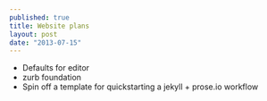 ```yaml
---
published: true
title: Website plans
layout: post
date: "2013-07-15"
---
```


- Defaults for editor
- zurb foundation
- Spin off a template for quickstarting a jekyll + prose.io workflow
 
